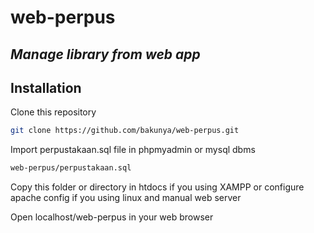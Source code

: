 # web-perpus
## _Manage library from web app_

## Installation
Clone this repository
```sh
git clone https://github.com/bakunya/web-perpus.git
```
Import perpustakaan.sql file in phpmyadmin or mysql dbms
```sh
web-perpus/perpustakaan.sql
```
Copy this folder or directory in htdocs if you using XAMPP or configure apache config if you using linux and manual web server

Open localhost/web-perpus in your web browser

